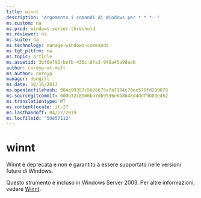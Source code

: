 ```yaml
---
title: winnt
description: 'Argomento i comandi di Windows per * * *- '
ms.custom: na
ms.prod: windows-server-threshold
ms.reviewer: na
ms.suite: na
ms.technology: manage-windows-commands
ms.tgt_pltfrm: na
ms.topic: article
ms.assetid: 3bf6e792-befb-435c-8fa3-940a45a98adb
author: coreyp-at-msft
ms.author: coreyp
manager: dongill
ms.date: 10/16/2017
ms.openlocfilehash: 984a99357c5626675a7a7194c70ec570fd299878
ms.sourcegitcommit: 0d0b32c8986ba7db9536e0b8648d4ddf9b03e452
ms.translationtype: MT
ms.contentlocale: it-IT
ms.lasthandoff: 04/17/2019
ms.locfileid: "59857112"
---
```

# <a name="winnt"></a>winnt



Winnt è deprecata e non è garantito a essere supportato nelle versioni future di Windows.

Questo strumento è incluso in Windows Server 2003. Per altre informazioni, vedere [Winnt](https://technet.microsoft.com/library/cc755763(v=ws.10).aspx).